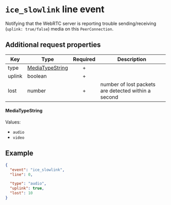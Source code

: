 # `ice_slowlink` line event

Notifying that the WebRTC server is reporting trouble sending/receiving (`uplink: true/false`) media on this `PeerConnection`.

## Additional request properties

| Key | Type | Required | Description |
| --- | --- | :---: | --- |
| type | [MediaTypeString](#typestring) | + | |
| uplink | boolean | + | |
| lost | number | + | number of lost packets are detected within a second |

#### MediaTypeString

Values:
- `audio`
- `video`

## Example

```json
{
  "event": "ice_slowlink",
  "line": 0,

  "type": "audio",
  "uplink": true,
  "lost": 10
}
```
